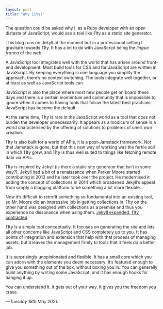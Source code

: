 ```yaml
---
layout: post
title: "Why 11ty?"
---
```


The question could be asked why I, as a Ruby developer with an open distaste of JavaScript, would use a tool like 11ty as a static site generator.

This blog runs on Jekyll at the moment but in a professional setting I gravitate towards 11ty. It has a lot to do with JavaScript being the _lingua franca_ of the web.

A JavaScript tool integrates well with the world that has arisen around front-end development. Most build tools for CSS and for JavaScript are written in JavaScript. By keeping everything in one language you simplify the approach, there’s no context switching. The tools integrate well together, or at least as well as JavaScript tools can.

JavaScript is also the place where most new people get on board these days and there is a certain momentum and community that is impossible to ignore when it comes to having tools that follow the latest best practices. JavaScript has become the default.

At the same time, 11ty is rare in the JavaScript world as a tool that does not burden the developer unnecessarily. It appears as a modicum of sense in a world characterised by the offering of solutions to problems of one’s own creation.

11ty is also built for a world of APIs, it is a post-Jamstack framework. Not that Jamstack is gone, but that this new way of working was the fertile soil in which 11ty grew, and 11ty is thus well suited to things like fetching remote data via APIs.  

11ty is inspired by Jekyll (is there a static site generator that isn’t in some way?). Jekyll had a bit of a renaissance when Parker Moore started contributing in 2013 and he later took over the project. He modernised it adding the concept of collections in 2014 which broadened Jekyll’s appeal from simply a blogging platform to be something a lot more flexible.

Now it’s difficult to retrofit something so fundamental into an existing tool, so Mr. Moore did an impressive job in getting collections in. 11ty on the other hand was designed with collections as a premise and thus you experience no dissonance when using them. [Jekyll expanded, 11ty contracted][eac].

11ty is a simple tool conceptually. It focuses on generating the site and lets all other concerns like JavaScript and CSS completely up to you. It has points of integration and extension that help with that process of managing assets, but it leaves the management firmly to tools that it feels do a better job.

It is surprisingly unopinionated and flexible. It has a small core which you can adorn with the elements you deem necessary. It’s featured enough to give you something out of the box, without boxing you in. You can generally build anything by writing some JavaScript, and it has enough hooks for hanging it up.

You can understand it. It gets out of your way. It gives you the freedom you crave.

—*Tuesday 18th May 2021.*

[eac]: https://www.crossingtheruby.com/2021/03/12/expansion-and-contraction.html
